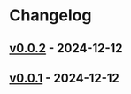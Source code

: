 # Changelog

## [v0.0.2](https://github.com/ebi-yade/why-go-over/compare/v0.0.1...v0.0.2) - 2024-12-12

## [v0.0.1](https://github.com/ebi-yade/why-go-over/commits/v0.0.1) - 2024-12-12
